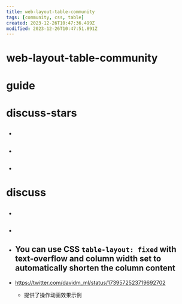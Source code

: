 ```yaml
---
title: web-layout-table-community
tags: [community, css, table]
created: 2023-12-26T10:47:36.499Z
modified: 2023-12-26T10:47:51.891Z
---
```


# web-layout-table-community

# guide

# discuss-stars
- ## 

- ## 

- ## 
# discuss
- ## 

- ## 

- ## You can use CSS `table-layout: fixed` with text-overflow and column width set to automatically shorten the column content 
- https://twitter.com/davidm_ml/status/1739572523719692702
  - 提供了操作动画效果示例
